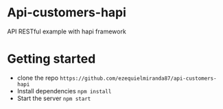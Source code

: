 # Api-customers-hapi
API RESTful example with hapi framework

# Getting started

* clone the repo  ```https://github.com/ezequielmiranda87/api-customers-hapi```
* Install dependencies ```npm install```
* Start the server ```npm start```
